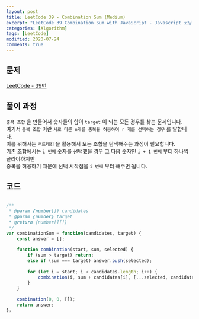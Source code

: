 ```yaml
---
layout: post
title: LeetCode 39 - Combination Sum (Medium)
excerpt: "LeetCode 39 Combination Sum with JavaScript - Javascript 코딩 테스트 대비"
categories: [Algorithm]
tags: [LeetCode]
modified: 2020-07-24
comments: true
---
```


## 문제
[LeetCode - 39번](https://leetcode.com/problems/combination-sum/)

## 풀이 과정
`중복 조합` 을 만들어서 숫자들의 합이 `target` 이 되는 모든 경우를 찾는 문제입니다. <br>
여기서 `중복 조합` 이란 `서로 다른 n개를 중복을 허용하여 r 개를 선택하는 경우` 를 말합니다. <br>
이를 위해서는 `백트래킹` 을 활용해서 모든 조합을 탐색해주는 과정이 필요합니다. <br>
기존 조합에서는 `i 번쩨` 숫자를 선택했을 경우 그 다음 숫자인 `i + 1 번째` 부터 하나씩 골라야하지만 <br>
중복을 허용하기 때문에 선택 시작점을 `i 번째` 부터 해주면 됩니다. <br>

## 코드

~~~ javascript

/**
 * @param {number[]} candidates
 * @param {number} target
 * @return {number[][]}
 */
var combinationSum = function(candidates, target) {
    const answer = [];
    
    function combination(start, sum, selected) {
        if (sum > target) return;
        else if (sum === target) answer.push(selected);
        
        for (let i = start; i < candidates.length; i++) {
            combination(i, sum + candidates[i], [...selected, candidates[i]]);
        }
    }
    
    combination(0, 0, []);
    return answer;
};

~~~
